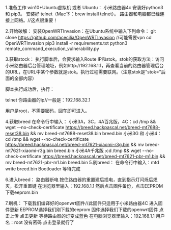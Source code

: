 1.准备工作
win10+Ubuntu虚拟机 或者 Ubuntu：
小米路由器4c
安装好python3 和 pip3。
安装好 telnet（Mac下：brew install telnet）。
路由器和电脑都已经连接上网络。//这点很重要！

2.开始破解：
安装OpenWRTInvasion：在Ubuntu系统中输入下列命令：
git clone https://github.com/acecilia/OpenWRTInvasion //可能需要vpn
cd OpenWRTInvasion
pip3 install -r requirements.txt
python3 remote_command_execution_vulnerability.py

3.获取stock：
执行脚本后，会要求输入Route IP和stok。stok的获取方法：访问小米路由器后台管理地址，例如http://192.168.1.1，再查看当前的路由器管理后台的URL，在URL中某个参数就是stok。执行过程需要联网。（注意stok是"stok="后面的全部内容）

脚本执行成功后，执行：

telnet 你路由器的ip//一般是：192.168.32.1

用户是root，不需要密码，回车即可进入。

4.获取breed
在命令行中输入：
小米3A，3C，4A百兆版，4C：cd /tmp && wget  --no-check-certificate https://breed.hackpascal.net/breed-mt7688-reset38.bin && mv breed-mt7688-reset38.bin breed.bin
小米3G 和 小米4：cd /tmp && wget  --no-check-certificate https://breed.hackpascal.net/breed-mt7621-xiaomi-r3g.bin && mv breed-mt7621-xiaomi-r3g.bin breed.bin
小米4A千兆版 :cd /tmp && wget  --no-check-certificate https://breed.hackpascal.net/breed-mt7621-pbr-m1.bin && mv breed-mt7621-pbr-m1.bin breed.bin
5.刷breed：
在命令行中输入：mtd write breed.bin Bootloader
等待完成

6.进入breed：
路由器断电
按住路由器的重置建后插电，直到指示灯闪烁后熄灭，松开重置键
在浏览器里输入：192.168.1.1
然后点击固件备份，点击EEPROM下载eeprom.bin

7.刷机：
下载我们编译好的openwrt固件//此固件只适用于小米路由器4C
进入固件更新
EEPROM选择我们刚下载的eeprom
固件选择我们下载的openwrt固件
点击上传
点击更新
等待路由器的灯变成蓝色
在电脑浏览器里输入：192.168.1.1
用户名：root
没有密码
点击登录就行了

